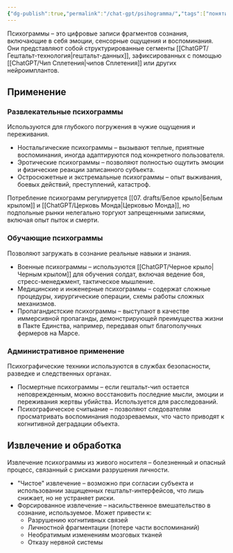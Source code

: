 ```yaml
---
{"dg-publish":true,"permalink":"/chat-gpt/psihogramma/","tags":["понятие"]}
---
```


Психограммы – это цифровые записи фрагментов сознания, включающие в себя эмоции, сенсорные ощущения и воспоминания. Они представляют собой структурированные сегменты [[ChatGPT/Гештальт-технология\|гештальт-данных]], зафиксированных с помощью [[ChatGPT/Чип Сплетения\|чипов Сплетения]] или других нейроимплантов.

## Применение
### Развлекательные психограммы
Используются для глубокого погружения в чужие ощущения и переживания.
- Ностальгические психограммы – вызывают теплые, приятные воспоминания, иногда адаптируются под конкретного пользователя.
- Эротические психограммы – позволяют полностью ощутить эмоции и физические реакции записанного субъекта.
- Остросюжетные и экстремальные психограммы – опыт выживания, боевых действий, преступлений, катастроф.

Потребление психограмм регулируется [[07. drafts/Белое крыло\|Белым крылом]] и [[ChatGPT/Церковь Монда\|Церковью Монда]], но подпольные рынки нелегально торгуют запрещенными записями, включая опыт пыток и смерти.

### Обучающие психограммы
Позволяют загружать в сознание реальные навыки и знания.
- Военные психограммы – используются [[ChatGPT/Черное крыло\|Черным крылом]] для обучения солдат, включая ведение боя, стресс-менеджмент, тактическое мышление.
- Медицинские и инженерные психограммы – содержат сложные процедуры, хирургические операции, схемы работы сложных механизмов.
- Пропагандистские психограммы – выступают в качестве иммерсивной пропаганды, демонстрирующей преимущества жизни в Пакте Единства, например, передавая опыт благополучных фермеров на Марсе.

### Административное применение
Психографические техники используются в службах безопасности, разведке и следственных органах.

- Посмертные психограммы – если гештальт-чип остается неповрежденным, можно восстановить последние мысли, эмоции и переживания жертвы убийства. Используется для расследований.
- Психографическое считыание – позволяют следователям просматривать воспоминания подозреваемых, что часто приводят к когнитивной деградации объекта.
## Извлечение и обработка
Извлечение психограммы из живого носителя – болезненный и опасный процесс, связанный с рисками разрушения личности.

- "Чистое" извлечение – возможно при согласии субъекта и использовании защищенных гештальт-интерфейсов, что лишь снижает, но не устраняет риски.
- Форсированное извлечение – насильственное вмешательство в сознание, используемое. Может привести к:
    - Разрушению когнитивных связей
    - Личностной фрагментации (потере части воспоминаний)
    - Необратимым изменениям мозговых тканей
    - Отказу нервной системы

